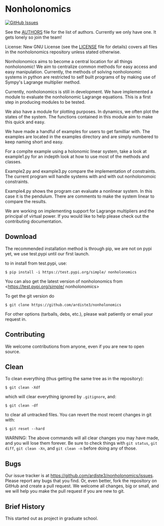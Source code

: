 

# Nonholonomics

[![GitHub Issues](https://img.shields.io/badge/issue_tracking-github-blue.svg)](https://github.com/ardiste3/nonholonomics/issues)


See the [AUTHORS](AUTHORS) file for the list of authors.
Currently we only have one. It gets lonely so join the team!

License: New GNU License (see the [LICENSE](LICENSE) file for details) covers all
files in the nonholonomics repository unless stated otherwise.

Nonholonomics aims to become a central location for all things nonholonomic! We aim to centralize common methods for easy access and easy manipulation. Currently, the methods of solving nonholonomic systems in python are restricted to self built programs of by making use of Sympy's Lagrange multiplier method. 

Currently, nonholonomics is still in development. We have implemented a module to evaluate the nonholonomic Lagrange equations. This is a first step in producing modules to be tested. 

We also have a module for plotting purposes. In dynamics, we often plot the states of the system. The functions contained in this module aim to make this quick and easy. 

We have made a handful of examples for users to get familliar with. The examples are located in the examples directory and are simply numbered to keep naming short and easy. 

For a complte example using a holonomic linear system, take a look at example1.py for an indepth look at how to use most of the methods and classes.

Example2.py and example3.py compare the implementation of constraints. The current program will handle systems with and with out nonholonomoic constraints. 

Example4.py shows the program can evaluate a nonlinear system. In this case it is the pendulum. There are comments to make the system linear to compare the results. 

We are working on implementing support for Lagrange multipliers and the principal of virtual power. If you would like to help please check out the contributing documentation.

## Download

The recommended installation method is through pip,
we are not on pypi yet, we use test.pypi until our first launch. 

to in install from test.pypi, use:

    $ pip install -i https://test.pypi.org/simple/ nonholonomics

You can also get the latest version of nonholonomics from
<https://test.pypi.org/simple/ nonholonomics>

To get the git version do

    $ git clone https://github.com/ardiste3/nonholonomics

For other options (tarballs, debs, etc.), please wait patiently or email your request in.


## Contributing

We welcome contributions from anyone, even if you are new to open
source.

## Clean

To clean everything (thus getting the same tree as in the repository):

    $ git clean -Xdf

which will clear everything ignored by `.gitignore`, and:

    $ git clean -df

to clear all untracked files. You can revert the most recent changes in
git with:

    $ git reset --hard

WARNING: The above commands will all clear changes you may have made,
and you will lose them forever. Be sure to check things with `git
status`, `git diff`, `git clean -Xn`, and `git clean -n` before doing any
of those.

## Bugs

Our issue tracker is at <https://github.com/ardiste3/nonholonomics/issues>. Please
report any bugs that you find. Or, even better, fork the repository on
GitHub and create a pull request. We welcome all changes, big or small,
and we will help you make the pull request if you are new to git.

## Brief History
This started out as project in graduate school. 

